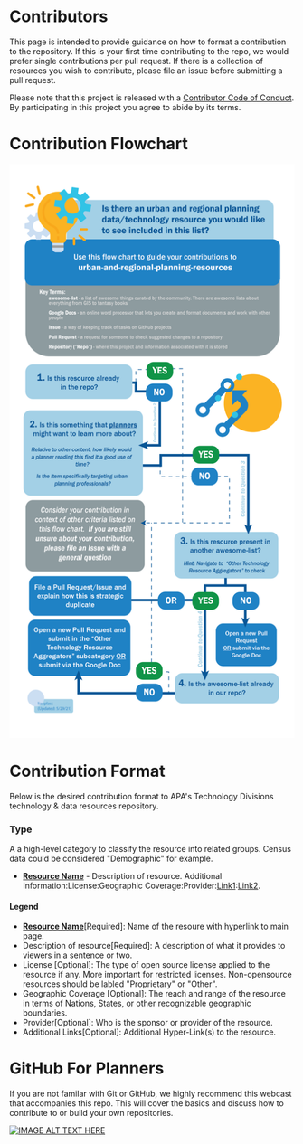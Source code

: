 # Contributors

This page is intended to provide guidance on how to format a contribution to the repository. If this is your first time contributing to the repo, we would prefer single contributions per pull request. If there is a collection of resources you wish to contribute, please file an issue before submitting a pull request. 

Please note that this project is released with a
[Contributor Code of Conduct](code-of-conduct.md). By participating in this
project you agree to abide by its terms.

# Contribution Flowchart
![Contribution Flowchart](/resources/apa_planning_tech_repoflow-02-01.png)

# Contribution Format

Below is the desired contribution format to APA's Technology Divisions technology & data resources repository. 

### Type
A a high-level category to classify the resource into related groups. Census data could be considered "Demographic" for example. 

* **[Resource Name](www.github.com)** - Description of resource. Additional Information:License:Geographic Coverage:Provider:[Link1](www.github.com):[Link2](www.github.com). 

#### Legend
* **[Resource Name](www.github.com)**[Required]: Name of the resoure with hyperlink to main page.
* Description of resource[Required]: A description of what it provides to viewers in a sentence or two. 
* License [Optional]: The type of open source license applied to the resource if any. More important for restricted licenses. Non-opensource resources should be labled "Proprietary" or "Other".
* Geographic Coverage [Optional]: The reach and range of the resource in terms of Nations, States, or other recognizable geographic boundaries.
* Provider[Optional]: Who is the sponsor or provider of the resource. 
* Additional Links[Optional]: Additional Hyper-Link(s) to the resource. 
 
 # GitHub For Planners
 If you are not familar with Git or GitHub, we highly recommend this webcast that accompanies this repo. This will cover the basics and discuss how to contribute to or build your own repositories. 
 
 [![IMAGE ALT TEXT HERE](https://img.youtube.com/vi/gVa4d728T0k/0.jpg)](https://www.youtube.com/watch?v=gVa4d728T0k)
 
